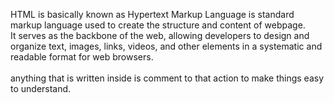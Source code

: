 HTML is basically known as Hypertext Markup Language is standard markup language used to create the structure and content of webpage.<br>
It serves as the backbone of the web, allowing developers to design and organize text, images, links, videos, and other elements in a systematic and readable format for web browsers.</br>
<br> anything that is written inside <!-- --> is comment to that action to make things easy to understand.</br>